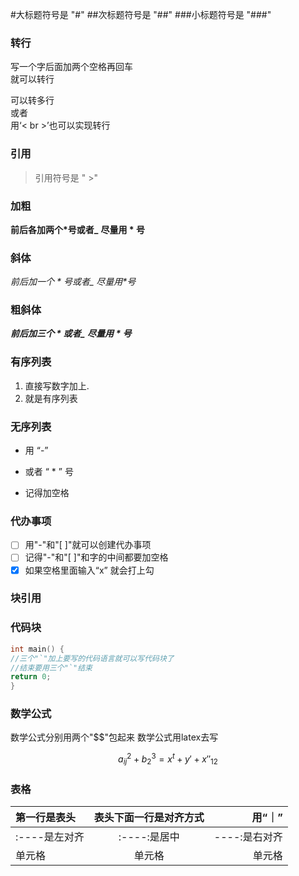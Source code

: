 #大标题符号是 "#"
##次标题符号是 "##"
###小标题符号是 "###"

### 转行
写一个字后面加两个空格再回车  
就可以转行  

可以转多行  
或者<br>用‘< br >’也可以实现转行

### 引用
> 引用符号是 " >"

### 加粗
**前后各加两个*号或者_**
__尽量用 * 号__

### 斜体
*前后加一个 * 号或者_*
_尽量用*号_

### 粗斜体
***前后加三个 * 或者_***
___尽量用 * 号___
### 有序列表
1. 直接写数字加上.
2. 就是有序列表

### 无序列表
- 用 “-” 
* 或者 “ * ” 号
- 记得加空格

### 代办事项
- [ ] 用"-"和"[ ]"就可以创建代办事项
- [ ] 记得"-"和"[ ]"和字的中间都要加空格
- [x] 如果空格里面输入“x” 就会打上勾

### 块引用


### 代码块
```c
int main() {
//三个"`"加上要写的代码语言就可以写代码块了 
//结束要用三个"`"结束
return 0;
}
```

### 数学公式
数学公式分别用两个"$$"包起来
数学公式用latex去写

$$
a_{ij}^{2} + b^3_{2}=x^{t} + y' + x''_{12}
$$

### 表格
|  第一行是表头   | 表头下面一行是对齐方式  | 用“｜”  |
|  :----  | :----:  |  ----: |
| :----是左对齐  | :----:是居中 | ----:是右对齐 |
| 单元格  | 单元格 | 单元格 | 

